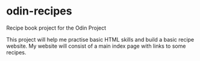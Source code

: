# odin-recipes
Recipe book project for the Odin Project

This project will help me practise basic HTML skills and build a basic recipe website.
My website will consist of a main index page with links to some recipes.